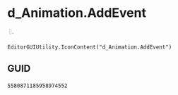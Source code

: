 # d_Animation.AddEvent
![](/img/d_Animation.AddEvent.png)

``` CSharp
EditorGUIUtility.IconContent("d_Animation.AddEvent")
```
## GUID
```
5580871185958974552
```
